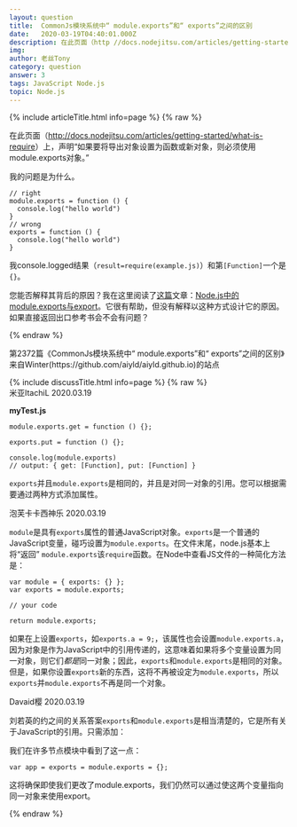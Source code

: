 ```yaml
---
layout: question
title:  CommonJs模块系统中“ module.exports”和“ exports”之间的区别
date:   2020-03-19T04:40:01.000Z
description: 在此页面（http //docs.nodejitsu.com/articles/getting-started/what-is-require）上，声明“...
img: 
author: 老丝Tony
category: question
answer: 3
tags: JavaScript Node.js
topic: Node.js
---
```

<div class="article-root">
  <div class="article">
    {% include articleTitle.html info=page %}
    {% raw %}
    <div class="article-content"><p><font style="vertical-align: inherit;"><font style="vertical-align: inherit;">在此页面（</font></font><a href="http://docs.nodejitsu.com/articles/getting-started/what-is-require" rel="noreferrer"><font style="vertical-align: inherit;"><font style="vertical-align: inherit;">http://docs.nodejitsu.com/articles/getting-started/what-is-require</font></font></a><font style="vertical-align: inherit;"><font style="vertical-align: inherit;">）上，声明“如果要将导出对象设置为函数或新对象，则必须使用module.exports对象。”</font></font></p>

<p><font style="vertical-align: inherit;"><font style="vertical-align: inherit;">我的问题是为什么。</font></font></p>

<pre><code>// right<font></font>
module.exports = function () {<font></font>
  console.log("hello world")<font></font>
}<font></font>
// wrong<font></font>
exports = function () {<font></font>
  console.log("hello world")<font></font>
}<font></font>
</code></pre>

<p><font style="vertical-align: inherit;"><font style="vertical-align: inherit;">我console.logged结果（</font></font><code>result=require(example.js)</code><font style="vertical-align: inherit;"><font style="vertical-align: inherit;">）和第</font></font><code>[Function]</code><font style="vertical-align: inherit;"><font style="vertical-align: inherit;">一个是</font></font><code>{}</code><font style="vertical-align: inherit;"><font style="vertical-align: inherit;">。</font></font></p>

<p><font style="vertical-align: inherit;"><font style="vertical-align: inherit;">您能否解释其背后的原因？</font><font style="vertical-align: inherit;">我在这里阅读了</font></font><a href="https://stackoverflow.com/questions/7137397/module-exports-vs-exports-in-nodejs"><font style="vertical-align: inherit;"><font style="vertical-align: inherit;">这篇</font></font></a><font style="vertical-align: inherit;"><font style="vertical-align: inherit;">文章：</font><a href="https://stackoverflow.com/questions/7137397/module-exports-vs-exports-in-nodejs"><font style="vertical-align: inherit;">Node.js中的module.exports与export</font></a><font style="vertical-align: inherit;">。</font><font style="vertical-align: inherit;">它很有帮助，但没有解释以这种方式设计它的原因。</font><font style="vertical-align: inherit;">如果直接返回出口参考书会不会有问题？</font></font></p></div>
    {% endraw %}
  </div>
  <p class="winter_mark">第2372篇《CommonJs模块系统中“ module.exports”和“ exports”之间的区别》来自Winter(https://github.com/aiyld/aiyld.github.io)的站点</p>
  <div class="discuss-wrapper">
    {% include discussTitle.html info=page %}
    {% raw %}
    <div class="discuss-list">
    <div class="discuss-item">
        <div class="discuss-parent">
          <div class="discuss-meta">
            <span class="discuss-user">米亚ItachiL</span>
            <span class="discuss-time">2020.03.19</span>
          </div>
          <div class="discuss-comment"><p><strong><font style="vertical-align: inherit;"><font style="vertical-align: inherit;">myTest.js</font></font></strong></p>

<pre><code>module.exports.get = function () {};<font></font>
<font></font>
exports.put = function () {};<font></font>
<font></font>
console.log(module.exports)<font></font>
// output: { get: [Function], put: [Function] }<font></font>
</code></pre>

<p><code>exports</code><font style="vertical-align: inherit;"><font style="vertical-align: inherit;">并且</font></font><code>module.exports</code><font style="vertical-align: inherit;"><font style="vertical-align: inherit;">是相同的，并且是对同一对象的引用。</font><font style="vertical-align: inherit;">您可以根据需要通过两种方式添加属性。</font></font></p></div>
        </div></div><div class="discuss-item">
        <div class="discuss-parent">
          <div class="discuss-meta">
            <span class="discuss-user">泡芙卡卡西神乐</span>
            <span class="discuss-time">2020.03.19</span>
          </div>
          <div class="discuss-comment"><p><code>module</code><font style="vertical-align: inherit;"><font style="vertical-align: inherit;">是具有</font></font><code>exports</code><font style="vertical-align: inherit;"><font style="vertical-align: inherit;">属性</font><font style="vertical-align: inherit;">的普通JavaScript对象</font><font style="vertical-align: inherit;">。</font></font><code>exports</code><font style="vertical-align: inherit;"><font style="vertical-align: inherit;">是一个普通的JavaScript变量，碰巧设置为</font></font><code>module.exports</code><font style="vertical-align: inherit;"><font style="vertical-align: inherit;">。</font><font style="vertical-align: inherit;">在文件末尾，node.js基本上将“返回” </font></font><code>module.exports</code><font style="vertical-align: inherit;"><font style="vertical-align: inherit;">该</font></font><code>require</code><font style="vertical-align: inherit;"><font style="vertical-align: inherit;">函数。</font><font style="vertical-align: inherit;">在Node中查看JS文件的一种简化方法是：</font></font></p>

<pre><code>var module = { exports: {} };<font></font>
var exports = module.exports;<font></font>
<font></font>
// your code<font></font>
<font></font>
return module.exports;<font></font>
</code></pre>

<p><font style="vertical-align: inherit;"><font style="vertical-align: inherit;">如果在上设置</font></font><code>exports</code><font style="vertical-align: inherit;"><font style="vertical-align: inherit;">，如</font></font><code>exports.a = 9;</code><font style="vertical-align: inherit;"><font style="vertical-align: inherit;">，该</font><font style="vertical-align: inherit;">属性</font><font style="vertical-align: inherit;">也会设置</font></font><code>module.exports.a</code><font style="vertical-align: inherit;"><font style="vertical-align: inherit;">，因为对象是作为JavaScript中的引用传递的，这意味着如果将多个变量设置为同一对象，则它们</font></font><em><font style="vertical-align: inherit;"><font style="vertical-align: inherit;">都是</font></font></em><font style="vertical-align: inherit;"><font style="vertical-align: inherit;">同一对象；</font><font style="vertical-align: inherit;">因此，</font></font><code>exports</code><font style="vertical-align: inherit;"><font style="vertical-align: inherit;">和</font></font><code>module.exports</code><font style="vertical-align: inherit;"><font style="vertical-align: inherit;">是相同的对象。</font></font><br><font style="vertical-align: inherit;"><font style="vertical-align: inherit;">
但是，如果你设置</font></font><code>exports</code><font style="vertical-align: inherit;"><font style="vertical-align: inherit;">新的东西，这将不再被设定为</font></font><code>module.exports</code><font style="vertical-align: inherit;"><font style="vertical-align: inherit;">，所以</font></font><code>exports</code><font style="vertical-align: inherit;"><font style="vertical-align: inherit;">并</font></font><code>module.exports</code><font style="vertical-align: inherit;"><font style="vertical-align: inherit;">不再是同一个对象。</font></font></p></div>
        </div></div><div class="discuss-item">
        <div class="discuss-parent">
          <div class="discuss-meta">
            <span class="discuss-user">Davaid樱</span>
            <span class="discuss-time">2020.03.19</span>
          </div>
          <div class="discuss-comment"><p><font style="vertical-align: inherit;"><font style="vertical-align: inherit;">刘若英的约之间的关系答案</font></font><code>exports</code><font style="vertical-align: inherit;"><font style="vertical-align: inherit;">和</font></font><code>module.exports</code><font style="vertical-align: inherit;"><font style="vertical-align: inherit;">是相当清楚的，它是所有关于JavaScript的引用。</font><font style="vertical-align: inherit;">只需添加：  </font></font></p>

<p><font style="vertical-align: inherit;"><font style="vertical-align: inherit;">我们在许多节点模块中看到了这一点：  </font></font></p>

<p><code>var app = exports = module.exports = {};</code>  </p>

<p><font style="vertical-align: inherit;"><font style="vertical-align: inherit;">这将确保即使我们更改了module.exports，我们仍然可以通过使这两个变量指向同一对象来使用export。</font></font></p></div>
        </div></div>
    </div>
    {% endraw %}
  </div>
<div>
